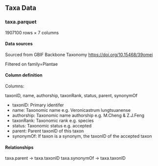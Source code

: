 ## Taxa Data
### taxa.parquet
1907100 rows × 7 columns

#### Data sources

Sourced from GBIF Backbone Taxonomy https://doi.org/10.15468/39omei

Filtered on family=Plantae

#### Column definition

Columns:

taxonID, name, authorship, taxonRank, status, parent, synonymOf

* taxonID: Primary identifer
* name: Taxonomic name e.g. Veronicastrum lungtsuanense
* authorship: Taxonomic name authorship e.g. M.Cheng & Z.J.Feng
* taxonRank: Taxonomic rank e.g. species
* status: Taxonomic status e.g. accepted
* parent: Parent taxonID of this taxon 
* synonymOf: If taxon is a synonym, the taxonID of the accepted taxon

#### Relationships

taxa.parent -> taxa.taxonID
taxa.synonymOf -> taxa.taxonID

